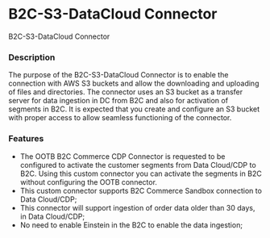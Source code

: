 # B2C-S3-DataCloud Connector
B2C-S3-DataCloud Connector

### Description

The purpose of the B2C-S3-DataCloud Connector is to enable the connection with AWS S3 buckets and allow the downloading and uploading of files and directories. The connector uses an S3 bucket as a transfer server for data ingestion in DC from B2C and also for activation of segments in B2C. It is expected that you create and configure an S3 bucket with proper access to allow seamless functioning of the connector.


### Features

- The OOTB B2C Commerce CDP Connector is requested to be configured to activate the customer segments from Data Cloud/CDP to B2C. Using this custom connector you can activate the segments in B2C without configuring the OOTB connector.
- This custom connector supports B2C Commerce Sandbox connection to Data Cloud/CDP;
- This connector will support ingestion of order data older than 30 days, in Data Cloud/CDP;
- No need to enable Einstein in the B2C to enable the data ingestion;
